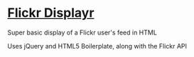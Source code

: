 # [Flickr Displayr](http://heavy-wizardry.com/flickr_displayr/)

Super basic display of a Flickr user's feed in HTML

Uses jQuery and HTML5 Boilerplate, along with the Flickr API

